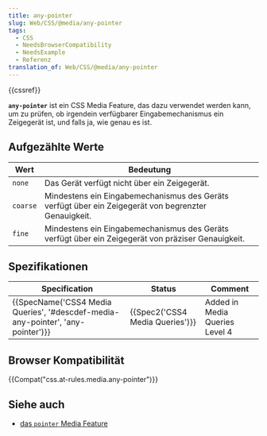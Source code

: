```yaml
---
title: any-pointer
slug: Web/CSS/@media/any-pointer
tags:
  - CSS
  - NeedsBrowserCompatibility
  - NeedsExample
  - Referenz
translation_of: Web/CSS/@media/any-pointer
---
```

{{cssref}}

**`any-pointer`** ist ein CSS Media Feature, das dazu verwendet werden kann, um zu prüfen, ob irgendein verfügbarer Eingabemechanismus ein Zeigegerät ist, und falls ja, wie genau es ist.

## Aufgezählte Werte

| Wert     | Bedeutung                                                                                            |
| -------- | ---------------------------------------------------------------------------------------------------- |
| `none`   | Das Gerät verfügt nicht über ein Zeigegerät.                                                         |
| `coarse` | Mindestens ein Eingabemechanismus des Geräts verfügt über ein Zeigegerät von begrenzter Genauigkeit. |
| `fine`   | Mindestens ein Eingabemechanismus des Geräts verfügt über ein Zeigegerät von präziser Genauigkeit.   |

## Spezifikationen

| Specification                                                                                            | Status                                   | Comment                        |
| -------------------------------------------------------------------------------------------------------- | ---------------------------------------- | ------------------------------ |
| {{SpecName('CSS4 Media Queries', '#descdef-media-any-pointer', 'any-pointer')}} | {{Spec2('CSS4 Media Queries')}} | Added in Media Queries Level 4 |

## Browser Kompatibilität

{{Compat("css.at-rules.media.any-pointer")}}

## Siehe auch

- [das `pointer` Media Feature](/de/docs/Web/CSS/@media/pointer)
